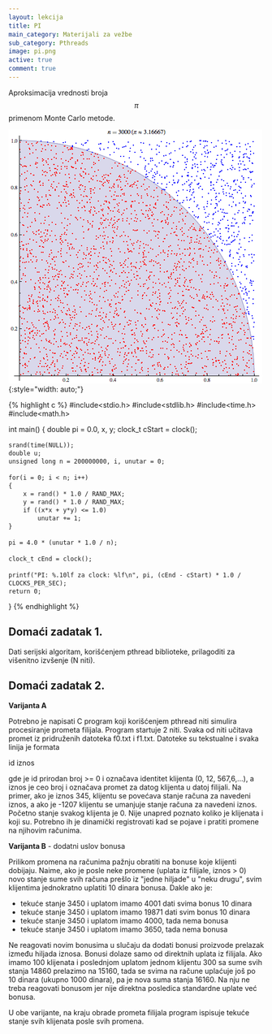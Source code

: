 ```yaml
---
layout: lekcija
title: PI
main_category: Materijali za vežbe
sub_category: Pthreads
image: pi.png
active: true
comment: true
---
```


Aproksimacija vrednosti broja $$ \pi $$ primenom Monte Carlo metode.

![By CaitlinJo [CC BY 3.0 (http://creativecommons.org/licenses/by/3.0)], via Wikimedia Commons](/assets/os2/montecarlo.gif "By CaitlinJo [CC BY 3.0 (http://creativecommons.org/licenses/by/3.0)], via Wikimedia Commons"){:style="width: auto;"}

{% highlight c %}
#include<stdio.h>
#include<stdlib.h>
#include<time.h>
#include<math.h>

int main()
{
    double pi = 0.0, x, y;
    clock_t cStart = clock();

    srand(time(NULL));
    double u;
    unsigned long n = 200000000, i, unutar = 0;

    for(i = 0; i < n; i++)
    {
        x = rand() * 1.0 / RAND_MAX;
        y = rand() * 1.0 / RAND_MAX;
        if ((x*x + y*y) <= 1.0)
            unutar += 1;
    }

    pi = 4.0 * (unutar * 1.0 / n);

    clock_t cEnd = clock();

    printf("PI: %.10lf za clock: %lf\n", pi, (cEnd - cStart) * 1.0 / CLOCKS_PER_SEC);
    return 0;
}
{% endhighlight %}

## Domaći zadatak 1.

Dati serijski algoritam, korišćenjem pthread biblioteke, prilagoditi za višenitno izvšenje (N niti).

## Domaći zadatak 2.

**Varijanta A**

Potrebno je napisati C program koji korišćenjem pthread niti simulira procesiranje prometa filijala. Program startuje 2 niti. Svaka od niti učitava promet iz pridruženih datoteka f0.txt i f1.txt. Datoteke su tekstualne i svaka linija je formata

id iznos

gde je id prirodan broj >= 0 i označava identitet klijenta (0, 12, 567,6,...), a iznos je ceo broj i označava promet za datog klijenta u datoj filijali. Na primer, ako je iznos 345, klijentu se povećava stanje računa za navedeni iznos, a ako je -1207 klijentu se umanjuje stanje računa za navedeni iznos. Početno stanje svakog klijenta je 0. Nije unapred poznato koliko je klijenata i koji su. Potrebno ih je dinamički registrovati kad se pojave i pratiti promene na njihovim računima.

**Varijanta B** - dodatni uslov bonusa

Prilikom promena na računima pažnju obratiti na bonuse koje klijenti dobijaju. Naime, ako je posle neke promene (uplata iz filijale, iznos > 0) novo stanje sume svih računa prešlo iz "jedne hiljade" u "neku drugu", svim klijentima jednokratno uplatiti 10 dinara bonusa. Dakle ako je:

- tekuće stanje 3450 i uplatom imamo 4001 dati svima bonus 10 dinara
- tekuće stanje 3450 i uplatom imamo 19871 dati svim bonus 10 dinara
- tekuće stanje 3450 i uplatom imamo 4000, tada nema bonusa
- tekuće stanje 3450 i uplatom imamo 3650, tada nema bonusa

Ne reagovati novim bonusima u slučaju da dodati bonusi proizvode prelazak između hiljada iznosa. Bonusi dolaze samo od direktnih uplata iz filijala. Ako imamo 100 klijenata i poslednjom uplatom jednom klijentu 300 sa sume svih stanja 14860 prelazimo na 15160, tada se svima na račune uplaćuje još po 10 dinara (ukupno 1000 dinara), pa je nova suma stanja 16160. Na nju ne treba reagovati bonusom jer nije direktna posledica standardne uplate već
bonusa.

U obe varijante, na kraju obrade prometa filijala program ispisuje tekuće stanje svih klijenata posle svih promena.
